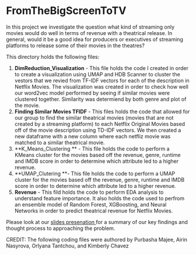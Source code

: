 # FromTheBigScreenToTV
In this project we investigate the question what kind of streaming only movies would do well in terms of revenue with a theatrical release. In general, would it be a good idea for producers or executives of streaming platforms to release some of their movies in the theatres?

This directory holds the following files: 
1. **DimReduction_Visualization** - This file holds the code I created in order to create a visualization using UMAP and HDB Scanner to cluster the vestors that we revied from TF-IDF vectors for each of the description in Netflix Movies. The visualization was created in order to check how well our word2vec model performed by seeing if similar movies were clustered together. Similarity was determiend by both genre and plot of the movie.
2. **Finding Similar Movies TFIDF** - This files holds the code that allowed for our group to find the similar theatrical movies (movies that are not created by a streaming platform) to each Netflix Original Movies based off of the movie description using TD-IDF vectors. We then created a new dataframe with a new column where each netfliz movie was matched to a similar theatrical movie.
3. **K_Means_Clustering ** - This file holds the code to perform a KMeans cluster for the movies based off the revenue, genre, runtime and IMDB score in order to determine which attribute led to a higher revenue.
4. **UMAP_Clutering **- This file holds the code to perform a UMAP cluster for the movies based off the revenue, genre, runtime and IMDB score in order to determine which attribute led to a higher revenue.
5. **Revenue** - This fild holds the code to perform EDA analysis to understand feature importance. It also holds the code used to perfrom an ensemble model of Random Forest, XGBoosting, and Neural Networks in order to predict theatrical revenue for Netflix Movies.

Please look at our <a href="https://docs.google.com/presentation/d/1wS6V3FXCwI2EOi0kIK9rb1Nkr7NKHLwixLWhCY4F8mI/edit?usp=sharing"> slides presenation </a> for a summary of our key findings and thought process to approaching the problem. 

CREDIT: The following coding files were authored by Purbasha Majee, Airin Nasyrova, Orlyana Tantchou, and Kimberly Chavez
